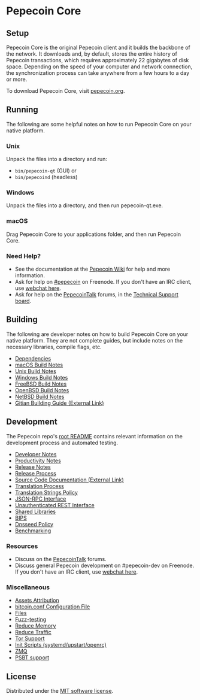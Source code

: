 Pepecoin Core
=============

Setup
---------------------
Pepecoin Core is the original Pepecoin client and it builds the backbone of the network. It downloads and, by default, stores the entire history of Pepecoin transactions, which requires approximately 22 gigabytes of disk space. Depending on the speed of your computer and network connection, the synchronization process can take anywhere from a few hours to a day or more.

To download Pepecoin Core, visit [pepecoin.org](https://pepecoin.org/).

Running
---------------------
The following are some helpful notes on how to run Pepecoin Core on your native platform.

### Unix

Unpack the files into a directory and run:

- `bin/pepecoin-qt` (GUI) or
- `bin/pepecoind` (headless)

### Windows

Unpack the files into a directory, and then run pepecoin-qt.exe.

### macOS

Drag Pepecoin Core to your applications folder, and then run Pepecoin Core.

### Need Help?

* See the documentation at the [Pepecoin Wiki](https://pepecoin.info/) for help and more information.
* Ask for help on [#pepecoin](https://webchat.freenode.net/#pepecoin) on Freenode. If you don't have an IRC client, use [webchat here](https://webchat.freenode.net/#pepecoin).
* Ask for help on the [PepecoinTalk](https://pepecointalk.io/) forums, in the [Technical Support board](https://pepecointalk.io/c/technical-support).

Building
---------------------
The following are developer notes on how to build Pepecoin Core on your native platform. They are not complete guides, but include notes on the necessary libraries, compile flags, etc.

- [Dependencies](dependencies.md)
- [macOS Build Notes](build-osx.md)
- [Unix Build Notes](build-unix.md)
- [Windows Build Notes](build-windows.md)
- [FreeBSD Build Notes](build-freebsd.md)
- [OpenBSD Build Notes](build-openbsd.md)
- [NetBSD Build Notes](build-netbsd.md)
- [Gitian Building Guide (External Link)](https://github.com/bitcoin-core/docs/blob/master/gitian-building.md)

Development
---------------------
The Pepecoin repo's [root README](/README.md) contains relevant information on the development process and automated testing.

- [Developer Notes](developer-notes.md)
- [Productivity Notes](productivity.md)
- [Release Notes](release-notes.md)
- [Release Process](release-process.md)
- [Source Code Documentation (External Link)](https://doxygen.bitcoincore.org/)
- [Translation Process](translation_process.md)
- [Translation Strings Policy](translation_strings_policy.md)
- [JSON-RPC Interface](JSON-RPC-interface.md)
- [Unauthenticated REST Interface](REST-interface.md)
- [Shared Libraries](shared-libraries.md)
- [BIPS](bips.md)
- [Dnsseed Policy](dnsseed-policy.md)
- [Benchmarking](benchmarking.md)

### Resources
* Discuss on the [PepecoinTalk](https://pepecointalk.io/) forums.
* Discuss general Pepecoin development on #pepecoin-dev on Freenode. If you don't have an IRC client, use [webchat here](https://webchat.freenode.net/#pepecoin-dev).

### Miscellaneous
- [Assets Attribution](assets-attribution.md)
- [bitcoin.conf Configuration File](bitcoin-conf.md)
- [Files](files.md)
- [Fuzz-testing](fuzzing.md)
- [Reduce Memory](reduce-memory.md)
- [Reduce Traffic](reduce-traffic.md)
- [Tor Support](tor.md)
- [Init Scripts (systemd/upstart/openrc)](init.md)
- [ZMQ](zmq.md)
- [PSBT support](psbt.md)

License
---------------------
Distributed under the [MIT software license](/COPYING).
